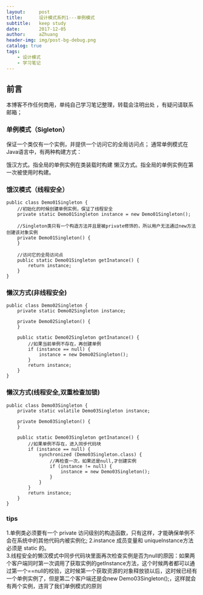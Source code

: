 ```yaml
---
layout:     post
title:      设计模式系列1---单例模式
subtitle:   keep study
date:       2017-12-05
author:     aZhuang
header-img: img/post-bg-debug.png
catalog: true
tags:
    - 设计模式
    - 学习笔记
---
```


## 前言
本博客不作任何商用，单纯自己学习笔记整理，转载会注明出处 ，有疑问请联系邮箱；

### 单例模式（Sigleton）
保证一个类仅有一个实例，并提供一个访问它的全局访问点；
通常单例模式在Java语言中，有两种构建方式：

饿汉方式。指全局的单例实例在类装载时构建
懒汉方式。指全局的单例实例在第一次被使用时构建。


### 饿汉模式（线程安全）
```
public class Demo01Singleton {
    //初始化的时候创建单例实例，保证了线程安全
    private static Demo01Singleton instance = new Demo01Singleton();

    //Singleton类只有一个构造方法并且是被private修饰的，所以用户无法通过new方法创建该对象实例
    private Demo01Singleton() {
    }

    //访问它的全局访问点
    public static Demo01Singleton getInatance() {
        return instance;
    }
}
```
### 懒汉方式(非线程安全)
```
public class Demo02Singleton {
    private static Demo02Singleton instance;

    private Demo02Singleton() {
    }

    public static Demo02Singleton getInatance() {
        //如果当前单例不存在，再创建单例
        if (instance == null) {
            instance = new Demo02Singleton();
        }
        return instance;
    }
}
```
### 懒汉方式(线程安全,双重检查加锁)
```
public class Demo03Singleton {
    private static volatile Demo03Singleton instance;

    private Demo03Singleton() {
    }

    public static Demo03Singleton getInatance() {
        //如果单例不存在，进入同步代码块
        if (instance == null) {
            synchronized (Demo03Singleton.class) {
                //再检查一次，如果还是null,才创建实例
                if (instance != null) {
                    instance = new Demo03Singleton();
                }
            }
        }
        return instance;
    }
}
```
### tips
1.单例类必须要有一个 private 访问级别的构造函数，只有这样，才能确保单例不会在系统中的其他代码内被实例化;
2.instance 成员变量和 uniqueInstance方法必须是 static 的。   
3.线程安全的懒汉模式中同步代码块里面再次检查实例是否为null的原因：如果两个客户端同时第一次调用了获取实例的getInstance方法，这个时候两者都可以通过第一个==null的校验，这时候第一个获取资源的对象释放锁以后，这时候已经有一个单例实例了，但是第二个客户端还是会new Demo03Singleton();，这样就会有两个实例，违背了我们单例模式的原则


